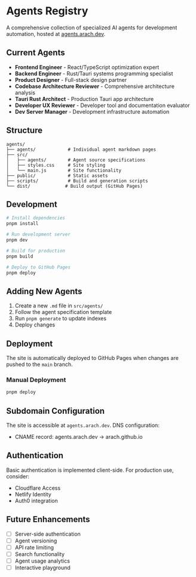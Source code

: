 # Agents Registry

A comprehensive collection of specialized AI agents for development automation, hosted at [agents.arach.dev](https://agents.arach.dev).

## Current Agents

- **Frontend Engineer** - React/TypeScript optimization expert
- **Backend Engineer** - Rust/Tauri systems programming specialist
- **Product Designer** - Full-stack design partner
- **Codebase Architecture Reviewer** - Comprehensive architecture analysis
- **Tauri Rust Architect** - Production Tauri app architecture
- **Developer UX Reviewer** - Developer tool and documentation evaluator
- **Dev Server Manager** - Development infrastructure automation

## Structure

```
agents/
├── agents/            # Individual agent markdown pages
├── src/
│   ├── agents/        # Agent source specifications
│   ├── styles.css     # Site styling
│   └── main.js        # Site functionality
├── public/            # Static assets
├── scripts/           # Build and generation scripts
└── dist/             # Build output (GitHub Pages)
```

## Development

```bash
# Install dependencies
pnpm install

# Run development server
pnpm dev

# Build for production
pnpm build

# Deploy to GitHub Pages
pnpm deploy
```

## Adding New Agents

1. Create a new `.md` file in `src/agents/`
2. Follow the agent specification template
3. Run `pnpm generate` to update indexes
4. Deploy changes

## Deployment

The site is automatically deployed to GitHub Pages when changes are pushed to the `main` branch.

### Manual Deployment

```bash
pnpm deploy
```

## Subdomain Configuration

The site is accessible at `agents.arach.dev`. DNS configuration:
- CNAME record: agents.arach.dev → arach.github.io

## Authentication

Basic authentication is implemented client-side. For production use, consider:
- Cloudflare Access
- Netlify Identity
- Auth0 integration

## Future Enhancements

- [ ] Server-side authentication
- [ ] Agent versioning
- [ ] API rate limiting
- [ ] Search functionality
- [ ] Agent usage analytics
- [ ] Interactive playground